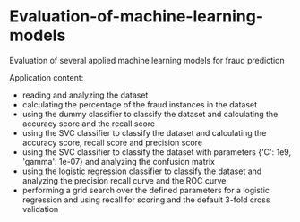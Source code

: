 # Evaluation-of-machine-learning-models

Evaluation of several applied machine learning models for fraud prediction

Application content:
- reading and analyzing the dataset
- calculating the percentage of the fraud instances in the dataset
- using the dummy classifier to classify the dataset and calculating the accuracy score and the recall score 
- using the SVC classifier to classify the dataset and calculating the accuracy score, recall score and precision score 
- using the SVC classifier to classify the dataset with parameters {'C': 1e9, 'gamma': 1e-07} and analyzing the confusion matrix
- using the logistic regression classifier to classify the dataset and analyzing the precision recall curve and the ROC curve
- performing a grid search over the defined parameters for a logistic regression and using recall for scoring and the default 3-fold cross validation

